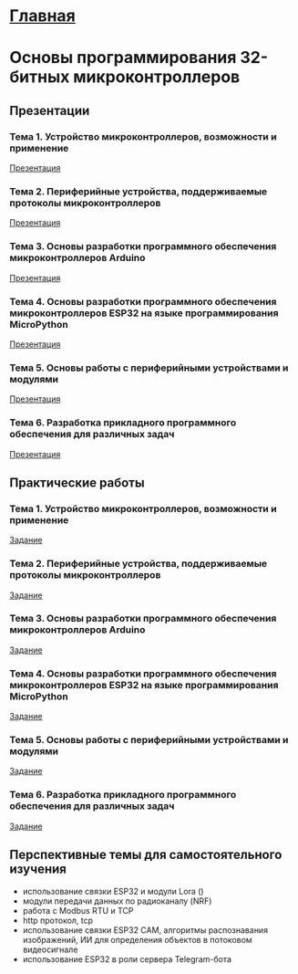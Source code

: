 # [Главная](/Ilnur-Khudaibirdin)

# Основы программирования 32-битных микроконтроллеров

## Презентации

### Тема 1. Устройство микроконтроллеров, возможности и применение

[Презентация]()

### Тема 2. Периферийные устройства, поддерживаемые протоколы микроконтроллеров

[Презентация]()

### Тема 3. Основы разработки программного обеспечения микроконтроллеров Arduino

[Презентация]()

### Тема 4. Основы разработки программного обеспечения микроконтроллеров ESP32 на языке программирования MicroPython

[Презентация]()

### Тема 5. Основы работы с периферийными устройствами и модулями

[Презентация]()

### Тема 6. Разработка прикладного программного обеспечения для различных задач

[Презентация]()

## Практические работы

### Тема 1. Устройство микроконтроллеров, возможности и применение

[Задание]()

### Тема 2. Периферийные устройства, поддерживаемые протоколы микроконтроллеров

[Задание]()

### Тема 3. Основы разработки программного обеспечения микроконтроллеров Arduino

[Задание]()

### Тема 4. Основы разработки программного обеспечения микроконтроллеров ESP32 на языке программирования MicroPython

[Задание]()

### Тема 5. Основы работы с периферийными устройствами и модулями

[Задание]()

### Тема 6. Разработка прикладного программного обеспечения для различных задач

[Задание]()

## Перспективные темы для самостоятельного изучения

* использование связки ESP32 и модули Lora ()
* модули передачи данных по радиоканалу (NRF)
* работа с Modbus RTU и TCP
* http протокол, tcp
* использование связки ESP32 CAM, алгоритмы распознавания изображений, ИИ для определения объектов в потоковом видеосигнале
* использование ESP32 в роли сервера Telegram-бота
